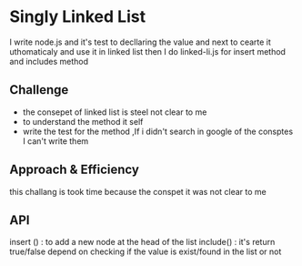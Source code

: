 # Singly Linked List
I write node.js and it's test to decllaring the value and next to cearte it uthomaticaly and use it in linked list 
then I do linked-li.js for insert method and includes method 

## Challenge
- the consepet of linked list is steel not clear to me 
- to understand the method it self 
- write the test for the method ,If i didn't search in google of the consptes I can't write them

## Approach & Efficiency
this challang is took time because the conspet it was not clear to me 

## API
insert () : to add a new node at the head of the list
include() : it's return true/false depend on checking if the value is exist/found in the list or not 